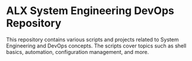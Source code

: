 # ALX System Engineering DevOps Repository

This repository contains various scripts and projects related to System Engineering and DevOps concepts. The scripts cover topics such as shell basics, automation, configuration management, and more.

